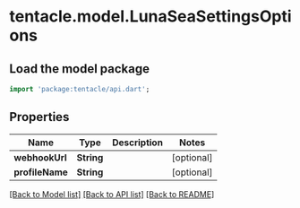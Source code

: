 # tentacle.model.LunaSeaSettingsOptions

## Load the model package
```dart
import 'package:tentacle/api.dart';
```

## Properties
Name | Type | Description | Notes
------------ | ------------- | ------------- | -------------
**webhookUrl** | **String** |  | [optional] 
**profileName** | **String** |  | [optional] 

[[Back to Model list]](../README.md#documentation-for-models) [[Back to API list]](../README.md#documentation-for-api-endpoints) [[Back to README]](../README.md)


